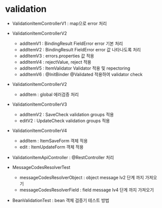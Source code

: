 # validation

- ValidationItemControllerV1 : map으로 error 처리

- ValidationItemControllerV2
	- addItemV1 : BindingResult FieldError error 기본 처리
 	- addItemV2 : BindingResult FieldError error 값 나타나도록 처리
 	- addItemV3 : errors.properties 값 적용
	- addItemV4 : rejectValue, reject 적용
 	- addItemV5 : ItemValidator Validator 적용 및 repectoring
	- addItemV6 : @InitBinder @Validated 적용하여 validator check

- ValidationItemControllerV2
	- addItem : global 에러검증 처리
 
- ValidationItemControllerV3
	- addItemV2 : SaveCheck validation groups 적용
	- editV2 : UpdateCheck validation groups 적용
  
- ValidationItemControllerV4
	- addItem : ItemSaveForm 객체 적용
 	- edit : ItemUpdateForm 객체 적용

- ValidationItemApiController : @RestController 처리
 
- MessageCodesResolverTest
	- messageCodesResolverObject : object message lv2 단계 까지 가져오기
	- messageCodesResolverField : field message lv4 단계 까지 가져오기
 
- BeanValidationTest : bean 객체 검증기 테스트 방법

